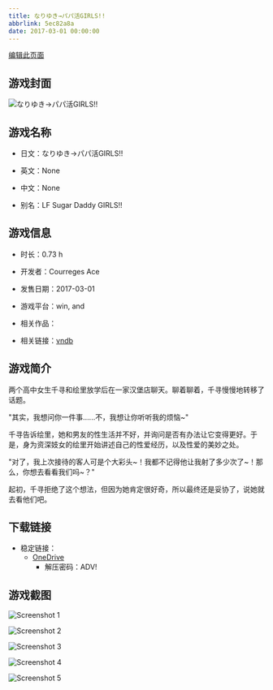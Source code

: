 ```yaml
---
title: なりゆき→パパ活GIRLS!!
abbrlink: 5ec82a8a
date: 2017-03-01 00:00:00
---
```

[编辑此页面](https://github.com/ACG-3/ADV3-source/blob/main/source/_posts/games/%E3%81%AA%E3%82%8A%E3%82%86%E3%81%8D%E2%86%92%E3%83%91%E3%83%91%E6%B4%BBGIRLS%21%21.md)

## 游戏封面

![なりゆき→パパ活GIRLS!!](https://pan.timero.xyz/d/onedrive/img_lib_001/%E3%81%AA%E3%82%8A%E3%82%86%E3%81%8D%E2%86%92%E3%83%91%E3%83%91%E6%B4%BBGIRLS%21%21_cover.avif)


## 游戏名称

- 日文：なりゆき→パパ活GIRLS!!
- 英文：None
- 中文：None

- 别名：LF Sugar Daddy GIRLS!!


## 游戏信息

- 时长：0.73 h
- 开发者：Courreges Ace
- 发售日期：2017-03-01
- 游戏平台：win, and
- 相关作品：

- 相关链接：[vndb](https://vndb.org/v20795)


## 游戏简介

两个高中女生千寻和绘里放学后在一家汉堡店聊天。聊着聊着，千寻慢慢地转移了话题。

"其实，我想问你一件事......不，我想让你听听我的烦恼~"

千寻告诉绘里，她和男友的性生活并不好，并询问是否有办法让它变得更好。于是，身为资深妓女的绘里开始讲述自己的性爱经历，以及性爱的美妙之处。

"对了，我上次接待的客人可是个大彩头~！我都不记得他让我射了多少次了~！那么，你想去看看我们吗~？"

起初，千寻拒绝了这个想法，但因为她肯定很好奇，所以最终还是妥协了，说她就去看他们吧。




## 下载链接

- 稳定链接：
    - [OneDrive](https://pan.timero.xyz/onedrive/adv_lib_001/%E3%81%AA%E3%82%8A%E3%82%86%E3%81%8D%E2%86%92%E3%83%91%E3%83%91%E6%B4%BBGIRLS%21%21)
        - 解压密码：ADV!



## 游戏截图


![Screenshot 1](https://pan.timero.xyz/d/onedrive/img_lib_001/%E3%81%AA%E3%82%8A%E3%82%86%E3%81%8D%E2%86%92%E3%83%91%E3%83%91%E6%B4%BBGIRLS%21%21_Screenshot_1.avif)

![Screenshot 2](https://pan.timero.xyz/d/onedrive/img_lib_001/%E3%81%AA%E3%82%8A%E3%82%86%E3%81%8D%E2%86%92%E3%83%91%E3%83%91%E6%B4%BBGIRLS%21%21_Screenshot_2.avif)

![Screenshot 3](https://pan.timero.xyz/d/onedrive/img_lib_001/%E3%81%AA%E3%82%8A%E3%82%86%E3%81%8D%E2%86%92%E3%83%91%E3%83%91%E6%B4%BBGIRLS%21%21_Screenshot_3.avif)

![Screenshot 4](https://pan.timero.xyz/d/onedrive/img_lib_001/%E3%81%AA%E3%82%8A%E3%82%86%E3%81%8D%E2%86%92%E3%83%91%E3%83%91%E6%B4%BBGIRLS%21%21_Screenshot_4.avif)

![Screenshot 5](https://pan.timero.xyz/d/onedrive/img_lib_001/%E3%81%AA%E3%82%8A%E3%82%86%E3%81%8D%E2%86%92%E3%83%91%E3%83%91%E6%B4%BBGIRLS%21%21_Screenshot_5.avif)

